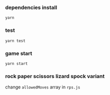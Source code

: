 ### dependencies install

`yarn`

### test

`yarn test`

### game start

`yarn start`

### rock paper scissors lizard spock variant

change `allowedMoves` array in `rps.js`
